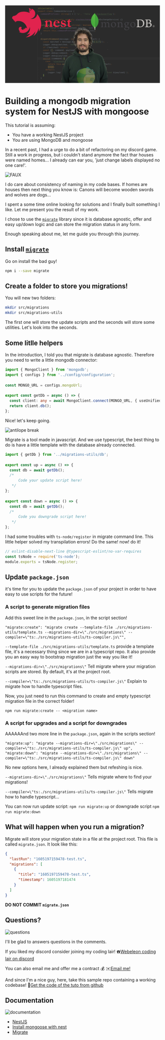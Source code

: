 ![banner](images/banner.png)

# Building a mongodb migration system for NestJS with mongoose

This tutorial is assuming:
- You have a working NestJS project
- You are using MongoDB and mongoose

In a recent past, I had a urge to do a bit of refactoring on my discord game. 
Still a work in progress, but i couldn't stand anymore the fact thar houses were named homes...
I already can ear you, 'just change labels displayed no one care!'. 

![FAUX](https://media.giphy.com/media/4ObtlO6BjidKE/giphy.gif)

I do care about consistency of naming in my code bases. If homes are houses then next thing you know is:
Canons will become wooden swords and wolves are dogs...

I spent a some time online looking for solutions and I finally built something I like.
Let me present you the result of my work.

I chose to use the [`migrate`](https://www.npmjs.com/package/migrate) library since it is database agnostic, offer and easy up/down logic and can store the migration status in any form.

Enough speaking about me, let me guide you through this journey.

## Install [`migrate`](https://www.npmjs.com/package/migrate)

Go on install the bad guy!
```bash
npm i --save migrate
```

## Create a folder to store you migrations!

You will new two folders:
```bash
mkdir src/migrations
mkdir src/migrations-utils
```

The first one will store the update scripts and the seconds will store some utilities.
Let's look into the seconds.

## Some litlle helpers

In the introduction, I told you that migrate is database agnostic. 
Therefore you need to write a little mongodb connector:
```typescript
import { MongoClient } from 'mongodb';
import { configs } from '../config/configuration';

const MONGO_URL = configs.mongoUrl;

export const getDb = async () => {
  const client: any = await MongoClient.connect(MONGO_URL, { useUnifiedTopology: true });
  return client.db();
};
```

Nice! let's keep going.

![antilope break](https://media.giphy.com/media/Zd1BUb0qs6nwjeMUBu/giphy.gif)

Migrate is a tool made in javascript. 
And we use typescript, the best thing to do is have a little template with the database already connected.
```typescript
import { getDb } from '../migrations-utils/db';

export const up = async () => {
  const db = await getDb();
  /*
      Code your update script here!
   */
};

export const down = async () => {
  const db = await getDb();
  /*
      Code you downgrade script here!
   */
};
```

I had some troubles with `ts-node/register` in migrate command line. 
This little helper solved my transpilation errors!
Do the same! now! do it!
```js
// eslint-disable-next-line @typescript-eslint/no-var-requires
const tsNode = require('ts-node');
module.exports = tsNode.register;
```

## Update `package.json`

it's time for you to update the `package.json` of your project in order to have easy to use scripts for the future!

### A script to generate migration files

Add this sweet line in the `package.json`, in the script section!
```
"migrate:create": "migrate create --template-file ./src/migrations-utils/template.ts --migrations-dir=\"./src/migrations\" --compiler=\"ts:./src/migrations-utils/ts-compiler.js\"",
```

`--template-file ./src/migrations-utils/template.ts` provide a template file, it's a necessary thing since we are in a typescript repo. 
It also provide you an easy way to bootstrap migration just the way you like it!

`--migrations-dir=\"./src/migrations\"` Tell migrate where your migration scripts are stored. 
By default, it's at the project root. 

`--compiler=\"ts:./src/migrations-utils/ts-compiler.js\"` Explain to migrate how to handle typescript files.

Now, you just need to run this command to create and empty typescript migration file in the correct folder!

```
npm run migrate:create -- <migration name>
```

### A script for upgrades and a script for downgrades

AAAAAAnd two more line in the `package.json`, again in the scripts section!
```
"migrate:up": "migrate --migrations-dir=\"./src/migrations\" --compiler=\"ts:./src/migrations-utils/ts-compiler.js\" up",
"migrate:down": "migrate --migrations-dir=\"./src/migrations\" --compiler=\"ts:./src/migrations-utils/ts-compiler.js\" down"
```

No new options here, I already explained them but refeshing is nice.

`--migrations-dir=\"./src/migrations\"` Tells migrate where to find your migrations!

`--compiler=\"ts:./src/migrations-utils/ts-compiler.js\"` Tells migrate how to handle typescript...

You can now run update script: `npm run migrate:up` or downgrade script `npm run migrate:down`

## What will happen when you run a migration?

Migrate will store your migration state in a file at the project root.
This file is called `migrate.json`.
It look like this: 
```json
{
  "lastRun": "1605197159478-test.ts",
  "migrations": [
    {
      "title": "1605197159478-test.ts",
      "timestamp": 1605197181474
    }
  ]
}
```

**DO NOT COMMIT `migrate.json`**


## Questions?

![questions](https://media.giphy.com/media/5XRB3Ay93FZw4/giphy.gif)

I'll be glad to answers questions in the comments.

If you liked my discord consider joining my coding lair!
:phone:[Webeleon coding lair on discord](https://discord.gg/h7HzYzD82p)

You can also email me and offer me a contract :moneybag:
:envelope:[Email me!](julien@webeleon.dev)

And since I'm a nice guy, here, take this sample repo containing a working codebase!
:gift:[Get the code of the tuto from github](https://github.com/Webeleon/-Building-a-mongodb-migration-system-for-NestJS-with-mongoose.git)

## Documentation

![documentation](https://media.giphy.com/media/3o6ozkeXSb0Cm25CzS/giphy.gif)

- [NestJS](https://nestjs.com/)
- [Install mongoose with nest](https://docs.nestjs.com/techniques/mongodb)
- [Migrate](https://github.com/tj/node-migrate#readme)


